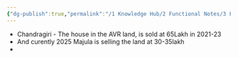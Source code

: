 ```yaml
---
{"dg-publish":true,"permalink":"/1 Knowledge Hub/2 Functional Notes/3 Finance Notes/Chakradhar Finance Notes/Plots/Plot Stories/","noteIcon":""}
---
```


- Chandragiri - The house in the AVR land, is sold at 65Lakh in 2021-23
- And curently 2025 Majula is selling the land at 30-35lakh
- 